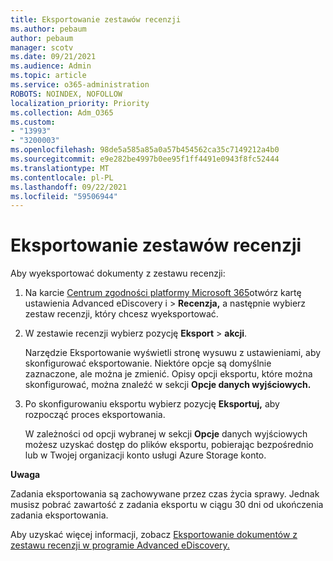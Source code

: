 ```yaml
---
title: Eksportowanie zestawów recenzji
ms.author: pebaum
author: pebaum
manager: scotv
ms.date: 09/21/2021
ms.audience: Admin
ms.topic: article
ms.service: o365-administration
ROBOTS: NOINDEX, NOFOLLOW
localization_priority: Priority
ms.collection: Adm_O365
ms.custom:
- "13993"
- "3200003"
ms.openlocfilehash: 98de5a585a85a0a57b454562ca35c7149212a4b0
ms.sourcegitcommit: e9e282be4997b0ee95f1ff4491e0943f8fc52444
ms.translationtype: MT
ms.contentlocale: pl-PL
ms.lasthandoff: 09/22/2021
ms.locfileid: "59506944"
---
```

# <a name="export-review-sets"></a>Eksportowanie zestawów recenzji

Aby wyeksportować dokumenty z zestawu recenzji:

1. Na karcie [Centrum zgodności platformy Microsoft 365](https://compliance.microsoft.com/)otwórz kartę ustawienia Advanced eDiscovery i > **Recenzja,** a następnie wybierz zestaw recenzji, który chcesz wyeksportować.

1. W zestawie recenzji wybierz pozycję **Eksport**  >  **akcji**.

    Narzędzie Eksportowanie wyświetli stronę wysuwu z ustawieniami, aby skonfigurować eksportowanie. Niektóre opcje są domyślnie zaznaczone, ale można je zmienić. Opisy opcji eksportu, które można skonfigurować, można znaleźć w sekcji **Opcje danych wyjściowych.**

1. Po skonfigurowaniu eksportu wybierz pozycję **Eksportuj,** aby rozpocząć proces eksportowania. 

    W zależności od opcji wybranej w sekcji **Opcje** danych wyjściowych możesz uzyskać dostęp do plików eksportu, pobierając bezpośrednio lub w Twojej organizacji konto usługi Azure Storage konto.

**Uwaga**

Zadania eksportowania są zachowywane przez czas życia sprawy. Jednak musisz pobrać zawartość z zadania eksportu w ciągu 30 dni od ukończenia zadania eksportowania.

Aby uzyskać więcej informacji, zobacz [Eksportowanie dokumentów z zestawu recenzji w programie Advanced eDiscovery.](https://docs.microsoft.com/microsoft-365/compliance/export-documents-from-review-set)
